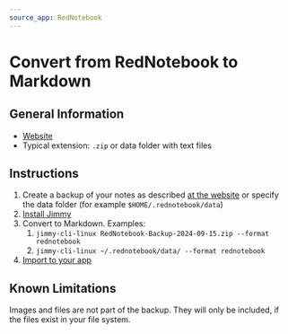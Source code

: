 ```yaml
---
source_app: RedNotebook
---
```


# Convert from RedNotebook to Markdown

## General Information

- [Website](https://rednotebook.app/)
- Typical extension: `.zip` or data folder with text files

## Instructions

1. Create a backup of your notes as described [at the website](https://rednotebook.app/help.html#toc13) or specify the data folder (for example `$HOME/.rednotebook/data`)
2. [Install Jimmy](../index.md#installation)
3. Convert to Markdown. Examples:
    1. `jimmy-cli-linux RedNotebook-Backup-2024-09-15.zip --format rednotebook`
    2. `jimmy-cli-linux ~/.rednotebook/data/ --format rednotebook`
4. [Import to your app](../import_instructions.md)

## Known Limitations

Images and files are not part of the backup. They will only be included, if the files exist in your file system.
